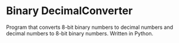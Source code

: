 # Binary DecimalConverter

Program that converts 8-bit binary numbers to decimal numbers and decimal numbers to 8-bit binary numbers. Written in Python.
